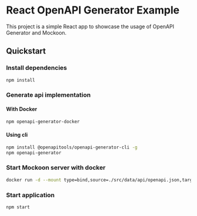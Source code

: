 # React OpenAPI Generator Example

This project is a simple React app to showcase the usage of OpenAPI Generator and Mockoon.

## Quickstart

### Install dependencies
```bash
npm install
```

### Generate api implementation

#### With Docker
```bash
npm openapi-generator-docker
```

#### Using cli
```bash
npm install @openapitools/openapi-generator-cli -g
npm openapi-generator
```

### Start Mockoon server with docker
```bash
docker run -d --mount type=bind,source=./src/data/api/openapi.json,target=/data,readonly -p 3003:3003 mockoon/cli:latest -d data -p 3003
```

### Start application
```bash
npm start
```